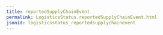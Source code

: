 ```yaml
---
title: reportedSupplyChainEvent
permalink: LogisticsStatus.reportedSupplyChainEvent.html
jsonid: logisticsstatus_reportedsupplychainevent
---
```

